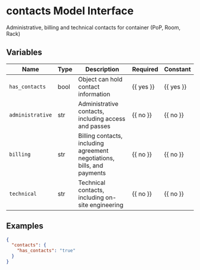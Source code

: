 # contacts Model Interface

Administrative, billing and technical contacts for container
(PoP, Room, Rack)

## Variables

<!-- table start -->
| Name | Type | Description | Required | Constant |
| --- | --- | --- | --- | --- |
| `has_contacts` | bool | Object can hold contact information | {{ yes }} | {{ yes }} |
| `administrative` | str | Administrative contacts, including access and passes | {{ no }} | {{ no }} |
| `billing` | str | Billing contacts, including agreement negotiations, bills, and payments | {{ no }} | {{ no }} |
| `technical` | str | Technical contacts, including on-site engineering | {{ no }} | {{ no }} |

<!-- table end -->

## Examples

```json
{
  "contacts": {
    "has_contacts": "true"
  }
}
```
